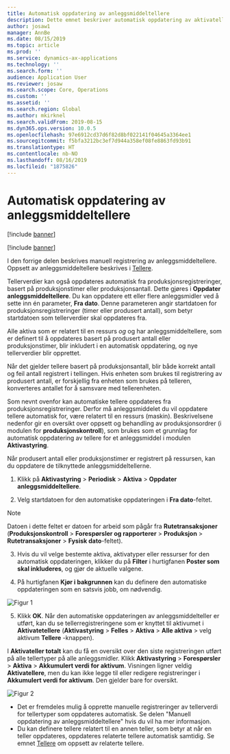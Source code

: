 ```yaml
---
title: Automatisk oppdatering av anleggsmiddeltellere
description: Dette emnet beskriver automatisk oppdatering av aktivatellere i Aktivastyring.
author: josaw1
manager: AnnBe
ms.date: 08/15/2019
ms.topic: article
ms.prod: ''
ms.service: dynamics-ax-applications
ms.technology: ''
ms.search.form: ''
audience: Application User
ms.reviewer: josaw
ms.search.scope: Core, Operations
ms.custom: ''
ms.assetid: ''
ms.search.region: Global
ms.author: mkirknel
ms.search.validFrom: 2019-08-15
ms.dyn365.ops.version: 10.0.5
ms.openlocfilehash: 97e6912cd37d6f82d8bf022141f04645a3364ee1
ms.sourcegitcommit: f5bfa3212bc3ef7d944a358ef08fe8863fd93b91
ms.translationtype: HT
ms.contentlocale: nb-NO
ms.lasthandoff: 08/16/2019
ms.locfileid: "1875826"
---
```

# <a name="automatic-update-of-asset-counters"></a>Automatisk oppdatering av anleggsmiddeltellere

[!include [banner](../../includes/banner.md)]

[!include [banner](../../includes/preview-banner.md)]

I den forrige delen beskrives manuell registrering av anleggsmiddeltellere. Oppsett av anleggsmiddeltellere beskrives i [Tellere](../setup-for-objects/counters.md).

Tellerverdier kan også oppdateres automatisk fra produksjonsregistreringer, basert på produksjonstimer eller produksjonsantall. Dette gjøres i **Oppdater anleggsmiddeltellere**. Du kan oppdatere ett eller flere anleggsmidler ved å sette inn én parameter, **Fra dato**. Denne parameteren angir startdatoen for produksjonsregistreringer (timer eller produsert antall), som betyr startdatoen som tellerverdier skal oppdateres fra.

Alle aktiva som er relatert til en ressurs *og* og har anleggsmiddeltellere, som er definert til å oppdateres basert på produsert antall eller produksjonstimer, blir inkludert i en automatisk oppdatering, og nye tellerverdier blir opprettet.

Når det gjelder tellere basert på produksjonsantall, blir både korrekt antall og feil antall registrert i tellingen. Hvis enheten som brukes til registrering av produsert antall, er forskjellig fra enheten som brukes på telleren, konverteres antallet for å samsvare med tellerenheten.

Som nevnt ovenfor kan automatiske tellere oppdateres fra produksjonsregistreringer. Derfor må anleggsmiddelet du vil oppdatere tellere automatisk for, være relatert til en ressurs (maskin). Beskrivelsene nedenfor gir en oversikt over oppsett og behandling av produksjonsordrer (i modulen for **produksjonskontroll**), som brukes som et grunnlag for automatisk oppdatering av tellere for et anleggsmiddel i modulen **Aktivastyring**.

Når produsert antall eller produksjonstimer er registrert på ressursen, kan du oppdatere de tilknyttede anleggsmiddeltellerne.

1. Klikk på **Aktivastyring** > **Periodisk** > **Aktiva** > **Oppdater anleggsmiddeltellere**.

2. Velg startdatoen for den automatiske oppdateringen i **Fra dato**-feltet.

>[!NOTE]
>Datoen i dette feltet er datoen for arbeid som pågår fra **Rutetransaksjoner** (**Produksjonskontroll** > **Forespørsler og rapporterer** > **Produksjon** > **Rutetransaksjoner** > **Fysisk dato**-feltet).

3. Hvis du vil velge bestemte aktiva, aktivatyper eller ressurser for den automatisk oppdateringen, klikker du på **Filter** i hurtigfanen **Poster som skal inkluderes**, og gjør de aktuelle valgene.

4. På hurtigfanen **Kjør i bakgrunnen** kan du definere den automatiske oppdateringen som en satsvis jobb, om nødvendig.

![Figur 1](media/12-work-orders.png)

5. Klikk **OK**. Når den automatiske oppdateringen av anleggsmiddelteller er utført, kan du se tellerregistreringene som er knyttet til aktivumet i **Aktivatetellere** (**Aktivastyring** > **Felles** > **Aktiva** > **Alle aktiva** > velg aktivum **Tellere** -knappen).

I **Aktivateller totalt** kan du få en oversikt over den siste registreringen utført på alle tellertyper på alle anleggsmidler. Klikk **Aktivastyring** > **Forespørsler** > **Aktiva** > **Akkumulert verdi for aktivum**. Visningen ligner veldig **Aktivatellere**, men du kan ikke legge til eller redigere registreringer i **Akkumulert verdi for aktivum**. Den gjelder bare for oversikt.

![Figur 2](media/13-work-orders.png)


- Det er fremdeles mulig å opprette manuelle registreringer av tellerverdi for tellertyper som oppdateres automatisk. Se delen "Manuell oppdatering av anleggsmiddeltellere" hvis du vil ha mer informasjon.
- Du kan definere tellere relatert til en annen teller, som betyr at når en teller oppdateres, oppdateres relaterte tellere automatisk samtidig. Se emnet [Tellere](../setup-for-objects/counters.md) om oppsett av relaterte tellere.
